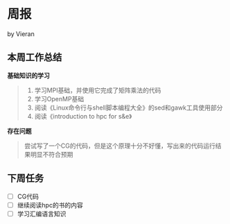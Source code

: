 # 周报

by Vieran

## 本周工作总结

**基础知识的学习**

> 1. 学习MPI基础，并使用它完成了矩阵乘法的代码
> 2. 学习OpenMP基础
> 3. 阅读《Linux命令行与shell脚本编程大全》的sed和gawk工具使用部分
> 4. 阅读《introduction to hpc for s&e》



**存在问题**

> 尝试写了一个CG的代码，但是这个原理十分不好懂，写出来的代码运行结果明显不符合预期



## 下周任务

- [ ] CG代码
- [ ] 继续阅读hpc的书的内容
- [ ] 学习汇编语言知识